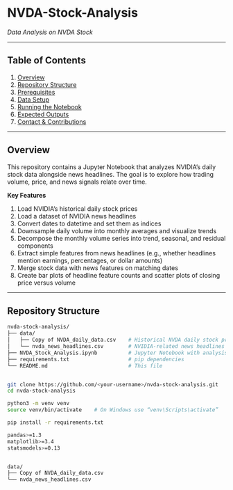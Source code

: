 # NVDA-Stock-Analysis

_Data Analysis on NVDA Stock_

---

## Table of Contents

1. [Overview](#overview)  
2. [Repository Structure](#repository-structure)  
3. [Prerequisites](#prerequisites)  
4. [Data Setup](#data-setup)  
5. [Running the Notebook](#running-the-notebook)  
6. [Expected Outputs](#expected-outputs)  
7. [Contact & Contributions](#contact--contributions)  

---

## Overview

This repository contains a Jupyter Notebook that analyzes NVIDIA’s daily stock data alongside news headlines. The goal is to explore how trading volume, price, and news signals relate over time.

**Key Features**  
1. Load NVIDIA’s historical daily stock prices  
2. Load a dataset of NVIDIA news headlines  
3. Convert dates to datetime and set them as indices  
4. Downsample daily volume into monthly averages and visualize trends  
5. Decompose the monthly volume series into trend, seasonal, and residual components  
6. Extract simple features from news headlines (e.g., whether headlines mention earnings, percentages, or dollar amounts)  
7. Merge stock data with news features on matching dates  
8. Create bar plots of headline feature counts and scatter plots of closing price versus volume  

---

## Repository Structure

```bash
nvda-stock-analysis/
├── data/
│   ├── Copy of NVDA_daily_data.csv    # Historical NVDA daily stock prices
│   └── nvda_news_headlines.csv        # NVIDIA-related news headlines
├── NVDA_Stock_Analysis.ipynb          # Jupyter Notebook with analysis
├── requirements.txt                   # pip dependencies
└── README.md                          # This file


git clone https://github.com/<your-username>/nvda-stock-analysis.git
cd nvda-stock-analysis

python3 -m venv venv
source venv/bin/activate    # On Windows use “venv\Scripts\activate”

pip install -r requirements.txt

pandas>=1.3
matplotlib>=3.4
statsmodels>=0.13


data/
├── Copy of NVDA_daily_data.csv
└── nvda_news_headlines.csv


